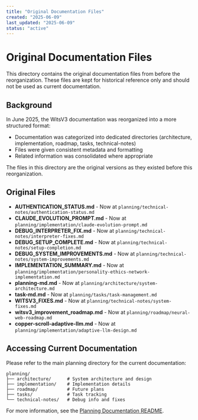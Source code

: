 ```yaml
---
title: "Original Documentation Files"
created: "2025-06-09"
last_updated: "2025-06-09"
status: "active"
---
```


# Original Documentation Files

This directory contains the original documentation files from before the reorganization. These files are kept for historical reference only and should not be used as current documentation.

## Background

In June 2025, the WitsV3 documentation was reorganized into a more structured format:

- Documentation was categorized into dedicated directories (architecture, implementation, roadmap, tasks, technical-notes)
- Files were given consistent metadata and formatting
- Related information was consolidated where appropriate

The files in this directory are the original versions as they existed before this reorganization.

## Original Files

- **AUTHENTICATION_STATUS.md** - Now at `planning/technical-notes/authentication-status.md`
- **CLAUDE_EVOLUTION_PROMPT.md** - Now at `planning/implementation/claude-evolution-prompt.md`
- **DEBUG_INTERPRETER_FIX.md** - Now at `planning/technical-notes/interpreter-fixes.md`
- **DEBUG_SETUP_COMPLETE.md** - Now at `planning/technical-notes/setup-completion.md`
- **DEBUG_SYSTEM_IMPROVEMENTS.md** - Now at `planning/technical-notes/system-improvements.md`
- **IMPLEMENTATION_SUMMARY.md** - Now at `planning/implementation/personality-ethics-network-implementation.md`
- **planning-md.md** - Now at `planning/architecture/system-architecture.md`
- **task-md.md** - Now at `planning/tasks/task-management.md`
- **WITSV3_FIXES.md** - Now at `planning/technical-notes/system-fixes.md`
- **witsv3_improvement_roadmap.md** - Now at `planning/roadmap/neural-web-roadmap.md`
- **copper-scroll-adaptive-llm.md** - Now at `planning/implementation/adaptive-llm-design.md`

## Accessing Current Documentation

Please refer to the main planning directory for the current documentation:

```
planning/
├── architecture/      # System architecture and design
├── implementation/    # Implementation details
├── roadmap/           # Future plans
├── tasks/             # Task tracking
└── technical-notes/   # Debug info and fixes
```

For more information, see the [Planning Documentation README](../../README.md).
